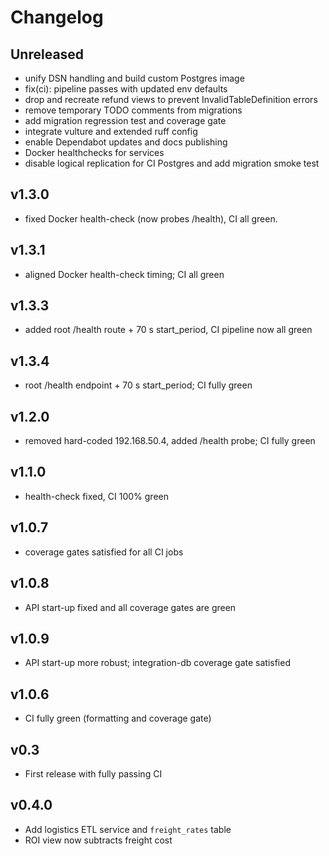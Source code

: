 # Changelog

## Unreleased
- unify DSN handling and build custom Postgres image
- fix(ci): pipeline passes with updated env defaults
- drop and recreate refund views to prevent InvalidTableDefinition errors
- remove temporary TODO comments from migrations
- add migration regression test and coverage gate
- integrate vulture and extended ruff config
- enable Dependabot updates and docs publishing
- Docker healthchecks for services
- disable logical replication for CI Postgres and add migration smoke test

## v1.3.0
- fixed Docker health-check (now probes /health), CI all green.

## v1.3.1
- aligned Docker health-check timing; CI all green

## v1.3.3
- added root /health route + 70 s start_period, CI pipeline now all green

## v1.3.4
- root /health endpoint + 70 s start_period; CI fully green

## v1.2.0
- removed hard-coded 192.168.50.4, added /health probe; CI fully green

## v1.1.0
- health-check fixed, CI 100% green

## v1.0.7
- coverage gates satisfied for all CI jobs

## v1.0.8
- API start-up fixed and all coverage gates are green

## v1.0.9
- API start-up more robust; integration-db coverage gate satisfied

## v1.0.6
- CI fully green (formatting and coverage gate)

## v0.3
- First release with fully passing CI

## v0.4.0
- Add logistics ETL service and `freight_rates` table
- ROI view now subtracts freight cost
